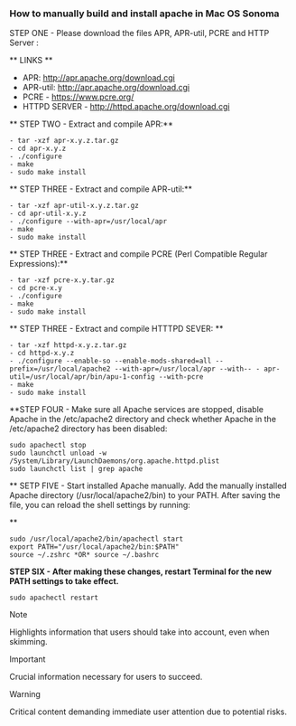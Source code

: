 ### **How to manually build and install apache in Mac OS Sonoma**
STEP ONE - Please download the files APR, APR-util, PCRE and HTTP Server :

** LINKS **
- APR: http://apr.apache.org/download.cgi
- APR-util: http://apr.apache.org/download.cgi
- PCRE - https://www.pcre.org/
- HTTPD SERVER - http://httpd.apache.org/download.cgi

** STEP TWO - Extract and compile APR:**
```
- tar -xzf apr-x.y.z.tar.gz
- cd apr-x.y.z
- ./configure
- make
- sudo make install
```

** STEP THREE - Extract and compile APR-util:**
```
- tar -xzf apr-util-x.y.z.tar.gz
- cd apr-util-x.y.z
- ./configure --with-apr=/usr/local/apr
- make
- sudo make install
```

** STEP THREE - Extract and compile PCRE (Perl Compatible Regular Expressions):**
```
- tar -xzf pcre-x.y.tar.gz
- cd pcre-x.y
- ./configure
- make
- sudo make install
```

** STEP THREE - Extract and compile HTTTPD SEVER: **
```
- tar -xzf httpd-x.y.z.tar.gz
- cd httpd-x.y.z
- ./configure --enable-so --enable-mods-shared=all --prefix=/usr/local/apache2 --with-apr=/usr/local/apr --with-- - apr-util=/usr/local/apr/bin/apu-1-config --with-pcre
- make
- sudo make install
```

**STEP FOUR - Make sure all Apache services are stopped, disable Apache in the /etc/apache2 directory and check whether Apache in the /etc/apache2 directory has been disabled:
```
sudo apachectl stop
sudo launchctl unload -w /System/Library/LaunchDaemons/org.apache.httpd.plist
sudo launchctl list | grep apache
```


** SETP FIVE - Start installed Apache manually. Add the manually installed Apache directory (/usr/local/apache2/bin) to your PATH. After saving the file, you can reload the shell settings by running:

 **
```
sudo /usr/local/apache2/bin/apachectl start
export PATH="/usr/local/apache2/bin:$PATH"
source ~/.zshrc *OR* source ~/.bashrc
```
**STEP SIX - After making these changes, restart Terminal for the new PATH settings to take effect.**
```
sudo apachectl restart
```

> [!NOTE]
> Highlights information that users should take into account, even when skimming.

> [!IMPORTANT]
> Crucial information necessary for users to succeed.

> [!WARNING]
> Critical content demanding immediate user attention due to potential risks.

